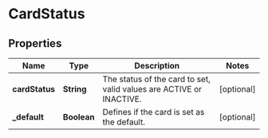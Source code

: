 

# CardStatus


## Properties

| Name | Type | Description | Notes |
|------------ | ------------- | ------------- | -------------|
|**cardStatus** | **String** | The status of the card to set, valid values are ACTIVE or INACTIVE. |  [optional] |
|**_default** | **Boolean** | Defines if the card is set as the default. |  [optional] |



